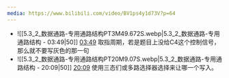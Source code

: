 ```yaml
---
media: https://www.bilibili.com/video/BV1ps4y1d73V?p=64
---
```


- ![[5.3_2_数据通路-专用通路结构PT3M49.672S.webp|5.3_2_数据通路-专用通路结构 - 03:49|50]] [03:49](https://www.bilibili.com/video/BV1ps4y1d73V?p=64&t=229.67217#t=03:49.67) 取指周期，若是题目上没给C4这个控制信号，那么就不要写灰色的那一句
- ![[5.3_2_数据通路-专用通路结构PT20M9.07S.webp|5.3_2_数据通路-专用通路结构 - 20:09|50]] [20:09](https://www.bilibili.com/video/BV1ps4y1d73V?p=64&t=1209.069511#t=20:09.07) 使用三态们或多路选择器选择来让哪一个写入。